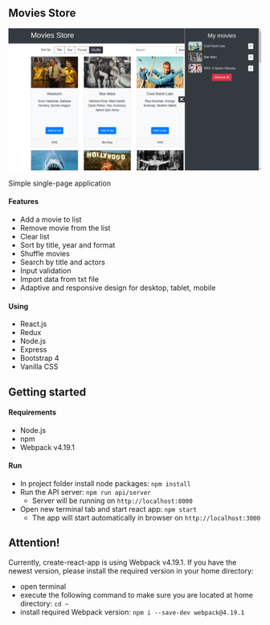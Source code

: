 ## Movies Store

![movies store](https://github.com/SerhiiLarchenko/movies-store/blob/master/readme_files/movies.png)

Simple single-page application

#### Features
- Add a movie to list
- Remove movie from the list
- Clear list
- Sort by title, year and format
- Shuffle movies
- Search by title and actors
- Input validation
- Import data from txt file
- Adaptive and responsive design for desktop, tablet, mobile

#### Using
- React.js
- Redux
- Node.js
- Express
- Bootstrap 4
- Vanilla CSS

## Getting started

#### Requirements
- Node.js
- npm
- Webpack v4.19.1

#### Run
- In project folder install node packages:
  `npm install`
- Run the API server:
  `npm run api/server`
  * Server will be running on  `http://localhost:8000`
- Open new terminal tab and start react app:
  `npm start`
  * The app will start automatically in browser on `http://localhost:3000`

## Attention! 

Currently, create-react-app is using Webpack v4.19.1. If you have the newest version, please install the required version in your home directory:
- open terminal
- execute the following command to make sure you are located at home directory:
  `cd ~`
- install required Webpack version:
 `npm i --save-dev webpack@4.19.1`
